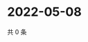 # 2022-05-08

共 0 条

<!-- BEGIN WEIBO -->
<!-- 最后更新时间 Sun May 08 2022 19:00:51 GMT+0800 (China Standard Time) -->

<!-- END WEIBO -->
